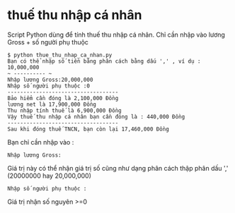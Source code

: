 # thuế thu nhập cá nhân

Script Python dùng để tính thuế thu nhập cá nhân. Chỉ cần nhập vào lương Gross + số người phụ thuộc

```
$ python thue_thu_nhap_ca_nhan.py
Bạn có thể nhập số tiền bằng phân cách bằng dấu ',' , ví dụ : 10,000,000
~ ---------- ~
Nhập lương Gross:20,000,000
Nhập số người phụ thuộc :0
-----------------------------------
Bảo hiểm cần đóng là 2,100,000 Đồng
lương net là 17,900,000 Đồng
Thu nhập tính thuế là 6,900,000 Đồng
Vậy thuế thu nhập cá nhân bạn cần đóng là : 440,000 Đồng
-----------------------------------
Sau khi đóng thuế TNCN, bạn còn lại 17,460,000 Đồng
```
Bạn chỉ cần nhập vào :
```
Nhập lương Gross: 
```
Giá trị này có thể nhận giá trị số cũng như dạng phân cách thập phân dấu ',' (20000000 hay 20,000,000)
```
Nhập số người phụ thuộc : 
```
Giá trị nhận số nguyên >=0